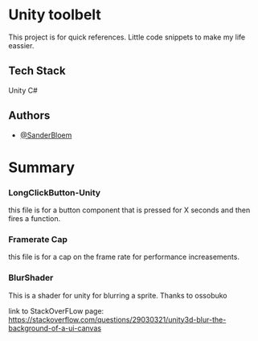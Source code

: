 
# Unity toolbelt

This project is for quick references.
Little code snippets to make my life eassier.



## Tech Stack

Unity C#



## Authors

- [@SanderBloem](https://www.github.com/sanderbloem050)


# Summary


### LongClickButton-Unity

this file is for a button component that is pressed for X seconds and then fires a function.

### Framerate Cap

this file is for a cap on the frame rate for performance increasements. 

### BlurShader
This is a shader for unity for blurring a sprite.
Thanks to ossobuko

link to StackOverFLow page: https://stackoverflow.com/questions/29030321/unity3d-blur-the-background-of-a-ui-canvas

